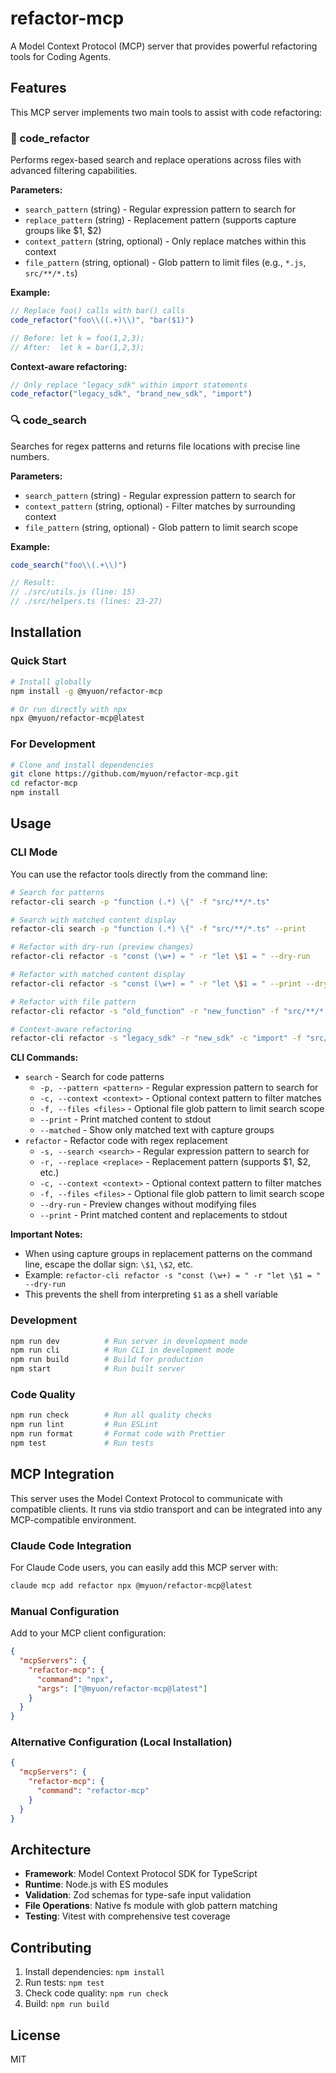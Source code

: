# refactor-mcp

A Model Context Protocol (MCP) server that provides powerful refactoring tools for Coding Agents.

## Features

This MCP server implements two main tools to assist with code refactoring:

### 🔧 code_refactor
Performs regex-based search and replace operations across files with advanced filtering capabilities.

**Parameters:**
- `search_pattern` (string) - Regular expression pattern to search for
- `replace_pattern` (string) - Replacement pattern (supports capture groups like $1, $2)
- `context_pattern` (string, optional) - Only replace matches within this context
- `file_pattern` (string, optional) - Glob pattern to limit files (e.g., `*.js`, `src/**/*.ts`)

**Example:**
```javascript
// Replace foo() calls with bar() calls
code_refactor("foo\\((.+)\\)", "bar($1)")

// Before: let k = foo(1,2,3);
// After:  let k = bar(1,2,3);
```

**Context-aware refactoring:**
```javascript
// Only replace "legacy_sdk" within import statements
code_refactor("legacy_sdk", "brand_new_sdk", "import")
```

### 🔍 code_search
Searches for regex patterns and returns file locations with precise line numbers.

**Parameters:**
- `search_pattern` (string) - Regular expression pattern to search for
- `context_pattern` (string, optional) - Filter matches by surrounding context
- `file_pattern` (string, optional) - Glob pattern to limit search scope

**Example:**
```javascript
code_search("foo\\(.+\\)")

// Result:
// ./src/utils.js (line: 15)
// ./src/helpers.ts (lines: 23-27)
```

## Installation

### Quick Start
```bash
# Install globally
npm install -g @myuon/refactor-mcp

# Or run directly with npx
npx @myuon/refactor-mcp@latest
```

### For Development
```bash
# Clone and install dependencies
git clone https://github.com/myuon/refactor-mcp.git
cd refactor-mcp
npm install
```

## Usage

### CLI Mode
You can use the refactor tools directly from the command line:

```bash
# Search for patterns
refactor-cli search -p "function (.*) \{" -f "src/**/*.ts"

# Search with matched content display
refactor-cli search -p "function (.*) \{" -f "src/**/*.ts" --print

# Refactor with dry-run (preview changes)
refactor-cli refactor -s "const (\w+) = " -r "let \$1 = " --dry-run

# Refactor with matched content display
refactor-cli refactor -s "const (\w+) = " -r "let \$1 = " --print --dry-run

# Refactor with file pattern
refactor-cli refactor -s "old_function" -r "new_function" -f "src/**/*.js"

# Context-aware refactoring
refactor-cli refactor -s "legacy_sdk" -r "new_sdk" -c "import" -f "src/**/*.ts"
```

**CLI Commands:**
- `search` - Search for code patterns
  - `-p, --pattern <pattern>` - Regular expression pattern to search for
  - `-c, --context <context>` - Optional context pattern to filter matches
  - `-f, --files <files>` - Optional file glob pattern to limit search scope
  - `--print` - Print matched content to stdout
  - `--matched` - Show only matched text with capture groups
- `refactor` - Refactor code with regex replacement
  - `-s, --search <search>` - Regular expression pattern to search for
  - `-r, --replace <replace>` - Replacement pattern (supports $1, $2, etc.)
  - `-c, --context <context>` - Optional context pattern to filter matches
  - `-f, --files <files>` - Optional file glob pattern to limit search scope
  - `--dry-run` - Preview changes without modifying files
  - `--print` - Print matched content and replacements to stdout

**Important Notes:**
- When using capture groups in replacement patterns on the command line, escape the dollar sign: `\$1`, `\$2`, etc.
- Example: `refactor-cli refactor -s "const (\w+) = " -r "let \$1 = " --dry-run`
- This prevents the shell from interpreting `$1` as a shell variable

### Development
```bash
npm run dev          # Run server in development mode
npm run cli          # Run CLI in development mode
npm run build        # Build for production
npm start            # Run built server
```

### Code Quality
```bash
npm run check        # Run all quality checks
npm run lint         # Run ESLint
npm run format       # Format code with Prettier
npm test             # Run tests
```

## MCP Integration

This server uses the Model Context Protocol to communicate with compatible clients. It runs via stdio transport and can be integrated into any MCP-compatible environment.

### Claude Code Integration
For Claude Code users, you can easily add this MCP server with:

```bash
claude mcp add refactor npx @myuon/refactor-mcp@latest
```

### Manual Configuration
Add to your MCP client configuration:

```json
{
  "mcpServers": {
    "refactor-mcp": {
      "command": "npx",
      "args": ["@myuon/refactor-mcp@latest"]
    }
  }
}
```

### Alternative Configuration (Local Installation)
```json
{
  "mcpServers": {
    "refactor-mcp": {
      "command": "refactor-mcp"
    }
  }
}
```

## Architecture

- **Framework**: Model Context Protocol SDK for TypeScript
- **Runtime**: Node.js with ES modules
- **Validation**: Zod schemas for type-safe input validation
- **File Operations**: Native fs module with glob pattern matching
- **Testing**: Vitest with comprehensive test coverage

## Contributing

1. Install dependencies: `npm install`
2. Run tests: `npm test`
3. Check code quality: `npm run check`
4. Build: `npm run build`

## License

MIT